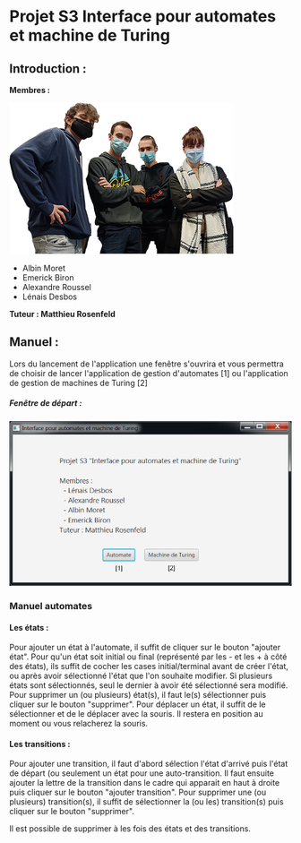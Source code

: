 # Projet S3 Interface pour automates et machine de Turing

## Introduction :
**Membres :**

![equipe](ressources/groupe.png)

- Albin Moret
- Emerick Biron
- Alexandre Roussel
- Lénais Desbos

**Tuteur : Matthieu Rosenfeld**

## Manuel :

Lors du lancement de l'application une fenêtre s'ouvrira et vous permettra de choisir de lancer l'application de gestion
d'automates [1] ou l'application de gestion de machines de Turing [2]

##### Fenêtre de départ :
![fenetre_depart](ressources/fenetre_depart.png)

### Manuel automates

#### Les états :

Pour ajouter un état à l'automate, il suffit de cliquer sur le bouton "ajouter état".
Pour qu'un état soit initial ou final (représenté par les - et les + à côté des états), ils suffit de cocher les cases initial/terminal avant de créer l'état, ou après avoir sélectionné l'état que l'on souhaite modifier.
Si plusieurs états sont sélectionnés, seul le dernier à avoir été sélectionné sera modifié.
Pour supprimer un (ou plusieurs) état(s), il faut le(s) sélectionner puis cliquer sur le bouton "supprimer".
Pour déplacer un état, il suffit de le sélectionner et de le déplacer avec la souris. Il restera en position au moment ou vous relacherez la souris.

#### Les transitions :

Pour ajouter une transition, il faut d'abord sélection l'état d'arrivé puis l'état de départ (ou seulement un état pour une auto-transition.
Il faut ensuite ajouter la lettre de la transition dans le cadre qui apparait en haut à droite puis cliquer sur le bouton "ajouter transition".
Pour supprimer une (ou plusieurs) transition(s), il suffit de sélectionner la (ou les) transition(s) puis cliquer sur le bouton "supprimer".

Il est possible de supprimer à les fois des états et des transitions.

